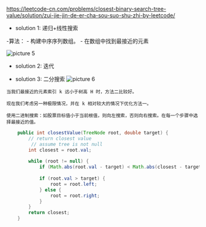 https://leetcode-cn.com/problems/closest-binary-search-tree-value/solution/zui-jie-jin-de-er-cha-sou-suo-shu-zhi-by-leetcode/
- solution 1: 递归+线性搜索

-算法：
    - 构建中序序列数组。
    - 在数组中找到最接近的元素

![picture 5](https://i.loli.net/2021/10/24/JizmS5xVZ1kcsyW.png)  

- solution 2: 迭代



- solution 3: 二分搜索
![picture 6](https://i.loli.net/2021/10/24/Izgop2yXJnmxKM7.png)  


```
当我们最接近的元素索引 k 远小于树高 H 时，方法二比较好。

现在我们考虑另一种极限情况，并在 k 相对较大的情况下优化方法一。

使用二进制搜索：如股票目标值小于当前根值，则向左搜索，否则向右搜索。在每一个步骤中选择最接近的值。

```

```java
    public int closestValue(TreeNode root, double target) {
        // return closest value
         // assume tree is not null
        int closest = root.val;
        
        while (root != null) {
            if (Math.abs(root.val - target) < Math.abs(closest - target)) closest = root.val;
            
            if (root.val > target) {
                root = root.left;
            } else {
                root = root.right;
            }
        }
        return closest;
    }
```